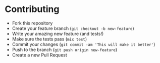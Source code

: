 # Contributing

* Fork this repository
* Create your feature branch (`git checkout -b new-feature`)
* Write your amazing new feature (and tests!)
* Make sure the tests pass (`mix test`)
* Commit your changes (`git commit -am 'This will make it better'`)
* Push to the branch (`git push origin new-feature`)
* Create a new Pull Request
